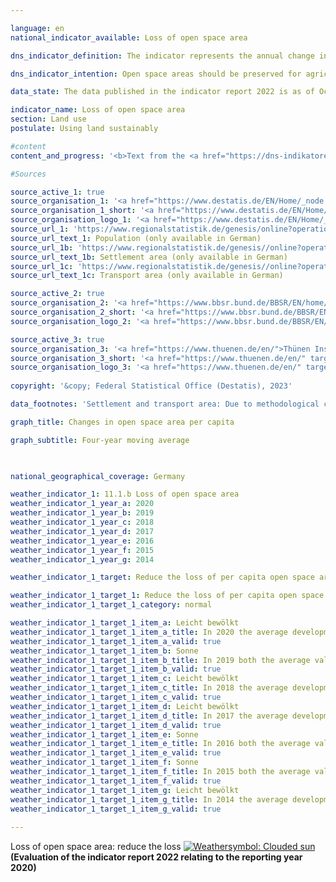 ```yaml
---

language: en    
national_indicator_available: Loss of open space area    

dns_indicator_definition: The indicator represents the annual change in the per capita open space area in square metres as a four-year moving average.    

dns_indicator_intention: Open space areas should be preserved for agricultural and forestry use, as cultural and natural landscapes as well as recreation areas. For this reason, the decline in the per capita open space area should be reduced. A reduction in the loss of open space area indicates the success of measures to strengthen inner development and thereby conserve agricultural, wooded and water areas for agriculture and forestry, nature conservation and recreational use by the population.    

data_state: The data published in the indicator report 2022 is as of Oct 31 2022. The data shown on this platform is updated regularly, so that more current data may be available online than published in the <a href="https://dns-indikatoren.de/en/facts_publications/">indicator report 2022</a>.    

indicator_name: Loss of open space area    
section: Land use    
postulate: Using land sustainably    

#content     
content_and_progress: '<b>Text from the <a href="https://dns-indikatoren.de/en/facts_publications/">Indicator Report 2021&nbsp;</a></b><br><br>Open space area includes areas of vegetation, such as arable land, pasture and woodland, as well as mining land and bodies of water. A distinction is made between open space proper and open areas within settlement zones, such as cemeteries, gardens, parks and recreational amenities, which, although largely undeveloped, are generally considered part of settlement and transport area. As a result, if previously undeveloped parts of settlement land are built on, this is neither reflected in this indicator 11.1.b “Loss of open space area” nor in the indicator 11.1.a “Expansion of settlement and transport area”.<br><br>In the period under review, the national average for per capita loss of open space area went down. Whereas the four-year moving average for 2001-2004&nbsp;was still around 5&nbsp;<abbr title="Square meter" tabindex="0">m²</abbr> per capita, the current four-year moving average for 2017-2020&nbsp;reveals a figure of just 3&nbsp;<abbr title="Square meter" tabindex="0">m²</abbr>.<br><br>Although subject to a similar trend, significant differences can be observed between rural and non-rural areas in terms of the degree of change. The loss of per capita open space area per inhabitant in rural areas contracted from 7.4&nbsp;to 4.5&nbsp;<abbr title="Square meter" tabindex="0">m²</abbr> per year. In non-rural areas, it fell from 1.8&nbsp;<abbr title="Square meter" tabindex="0">m²</abbr> to 0.7&nbsp;<abbr title="Square meter" tabindex="0">m²</abbr>. In this context, it important to remember that non-rural districts and district-free cities have much less open space, such as forest or farmland, than rural areas do. Demographic trends also differ, and the indicator reflects those disparities, with rural areas mostly seeing their populations shrink during the period under review, while population numbers in non-rural areas rose slightly overall.<br><br>The data sources for the indicator are the population figures and the area survey by type of actual use compiled by the Federal Statistical Office. Since population data at regional level are used for the associated calculations, the 2011&nbsp;census caused a jump in the time series. Moreover, some areas of land have been reclassified in the official land register maintained by the Länder in recent years, without any actual change to the landscape. To smooth out these effects and depict the long-term trend, a four-year moving average is shown, averaging out the figures for each year with those for the three preceding years. Additionally, the switch from the old to the new land use classification system was completed in 2016, which affected the official land-use statistics such that the data for 2016&nbsp;are not directly comparable to those for previous years. This is why the development of the indicator for 2016&nbsp;is only shown as a broken outline in the graph.<br><br>The distinction between rural and non-rural is based on a classification used by the Thünen Institute. The institute ascribes a degree of rurality to districts and district-free cities on the basis of geographical characteristics such as settlement density and share of farmland and woodland. The classification is thus applied to whole districts rather than to smaller entities like towns or villages.'    

#Sources    

source_active_1: true
source_organisation_1: '<a href="https://www.destatis.de/EN/Home/_node.html">Federal Statistical Office</a>'
source_organisation_1_short: '<a href="https://www.destatis.de/EN/Home/_node.html" target="_blank">Federal Statistical Office</a>'
source_organisation_logo_1: '<a href="https://www.destatis.de/EN/Home/_node.html" target="_blank"><img src="www.dnsTestEnvironment.github.io/dns-indicators/public/OrgImgEn/destatis.png" alt="Federal Statistical Office" title=" Click here to visit the homepage of the organizationFederal Statistical Office" style="height:60px; width:148px; border: transparent"/></a>'
source_url_1: 'https://www.regionalstatistik.de/genesis/online?operation=previous&levelindex=0&step=0&titel=Tabellenaufbau&levelid=1668672879939&acceptscookies=false#abreadcrumb'
source_url_text_1: Population (only available in German)
source_url_1b: 'https://www.regionalstatistik.de/genesis//online?operation=table&code=33111-02-01-4&bypass=true&levelindex=1&levelid=1668501420853#abreadcrumb'
source_url_text_1b: Settlement area (only available in German)
source_url_1c: 'https://www.regionalstatistik.de/genesis//online?operation=table&code=33111-03-01-4&bypass=true&levelindex=1&levelid=1668501420853#abreadcrumb'
source_url_text_1c: Transport area (only available in German)

source_active_2: true
source_organisation_2: '<a href="https://www.bbsr.bund.de/BBSR/EN/home/_node.html">Federal Office for Building and Regional Planning</a>'
source_organisation_2_short: '<a href="https://www.bbsr.bund.de/BBSR/EN/home/_node.html" target="_blank">Federal Office for Building and Regional Planning</a>'
source_organisation_logo_2: '<a href="https://www.bbsr.bund.de/BBSR/EN/home/_node.html" target="_blank"><img src="www.dnsTestEnvironment.github.io/dns-indicators/public/OrgImgEn/bbsr.png" alt="Federal Office for Building and Regional Planning" title=" Click here to visit the homepage of the organizationFederal Office for Building and Regional Planning" style="height:60px; width:148px; border: transparent"/></a>'

source_active_3: true
source_organisation_3: '<a href="https://www.thuenen.de/en/">Thünen Institute</a>'
source_organisation_3_short: '<a href="https://www.thuenen.de/en/" target="_blank">Thünen Institute</a>'
source_organisation_logo_3: '<a href="https://www.thuenen.de/en/" target="_blank"><img src="www.dnsTestEnvironment.github.io/dns-indicators/public/OrgImgEn/jht.png" alt="Thünen Institute" title=" Click here to visit the homepage of the organizationThünen Institute" style="height:60px; width:148px; border: transparent"/></a>'
    
copyright: '&copy; Federal Statistical Office (Destatis), 2023'    

data_footnotes: 'Settlement and transport area: Due to methodological changes in the official survey of land (introduction of the official land register information system (<abbr title="Official land register information system" tabindex="0">ALKIS</abbr>) from the 2016&nbsp;reporting year), the results from 2016&nbsp;are only comparable with previous years to a limited extent (break in time series).<br>• The series shows the four-year moving average of rural and non-rural areas weighted by population.'    

graph_title: Changes in open space area per capita    

graph_subtitle: Four-year moving average    

        

national_geographical_coverage: Germany    

weather_indicator_1: 11.1.b Loss of open space area
weather_indicator_1_year_a: 2020
weather_indicator_1_year_b: 2019
weather_indicator_1_year_c: 2018
weather_indicator_1_year_d: 2017
weather_indicator_1_year_e: 2016
weather_indicator_1_year_f: 2015
weather_indicator_1_year_g: 2014

weather_indicator_1_target: Reduce the loss of per capita open space area

weather_indicator_1_target_1: Reduce the loss of per capita open space area
weather_indicator_1_target_1_category: normal

weather_indicator_1_target_1_item_a: Leicht bewölkt
weather_indicator_1_target_1_item_a_title: In 2020 the average development aimed in the right direction, but in the previous year there had been a development in the wrong direction or no change at all.
weather_indicator_1_target_1_item_a_valid: true
weather_indicator_1_target_1_item_b: Sonne
weather_indicator_1_target_1_item_b_title: In 2019 both the average value and the previous annual change pointed in the right direction.
weather_indicator_1_target_1_item_b_valid: true
weather_indicator_1_target_1_item_c: Leicht bewölkt
weather_indicator_1_target_1_item_c_title: In 2018 the average development aimed in the right direction, but in the previous year there had been a development in the wrong direction or no change at all.
weather_indicator_1_target_1_item_c_valid: true
weather_indicator_1_target_1_item_d: Leicht bewölkt
weather_indicator_1_target_1_item_d_title: In 2017 the average development aimed in the right direction, but in the previous year there had been a development in the wrong direction or no change at all.
weather_indicator_1_target_1_item_d_valid: true
weather_indicator_1_target_1_item_e: Sonne
weather_indicator_1_target_1_item_e_title: In 2016 both the average value and the previous annual change pointed in the right direction.
weather_indicator_1_target_1_item_e_valid: true
weather_indicator_1_target_1_item_f: Sonne
weather_indicator_1_target_1_item_f_title: In 2015 both the average value and the previous annual change pointed in the right direction.
weather_indicator_1_target_1_item_f_valid: true
weather_indicator_1_target_1_item_g: Leicht bewölkt
weather_indicator_1_target_1_item_g_title: In 2014 the average development aimed in the right direction, but in the previous year there had been a development in the wrong direction or no change at all.
weather_indicator_1_target_1_item_g_valid: true    
    
---
```



<div>
  <div class="my-header">
    <label class="default">Loss of open space area: reduce the loss
      <a href="www.dnsTestEnvironment.github.io/dns-indicators/en/status"><img src="https://g205sdgs.github.io/sdg-indicators/public/Wettersymbole/Leicht bewölkt.png" title="In 2020 the average development aimed in the right direction, but in the previous year there had been a development in the wrong direction or no change at all." alt="Weathersymbol: Clouded sun"/>
      </a>
    </label>
  </div>
</div>
<div class="my-header-note">
  <label class="default"><b>(Evaluation of the indicator report 2022 relating to the reporting year 2020)
  </b></label>
</div>